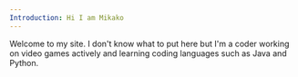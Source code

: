 ```yaml
---
Introduction: Hi I am Mikako
---
```


Welcome to my site. I don't know what to put here but I'm a coder working on video games actively and learning coding languages such as Java and Python.

